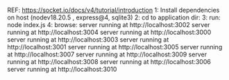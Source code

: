REF: https://socket.io/docs/v4/tutorial/introduction
1: Install dependencies on host (nodev18.20.5 , express@4, sqlite3)
2: cd to application dir:
3: run: node index.js
4: browse: 
    server running at http://localhost:3002
    server running at http://localhost:3004
    server running at http://localhost:3000
    server running at http://localhost:3003
    server running at http://localhost:3001
    server running at http://localhost:3005
    server running at http://localhost:3007
    server running at http://localhost:3009
    server running at http://localhost:3008
    server running at http://localhost:3006
    server running at http://localhost:3010
